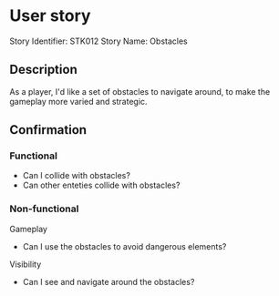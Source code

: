 # User story 

Story Identifier: STK012
Story Name: Obstacles

## Description 

As a player, I'd like a set of obstacles to navigate around, to make the gameplay more varied and strategic. 

## Confirmation

### Functional

- Can I collide with obstacles?
- Can other enteties collide with obstacles?

### Non-functional

Gameplay
- Can I use the obstacles to avoid dangerous elements?

Visibility
- Can I see and navigate around the obstacles?

